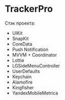 # TrackerPro

Стэк проекта:
- UIKit
- SnapKit
- CoreData
- Push Notification
- MVVM + Coordinator
- Lottie
- LGSideMenuController
- UserDefaults
- Keychain
- Alamofire
- Kingfisher
- YandexMobileMetrica
